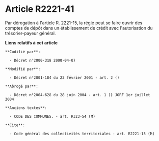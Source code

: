 # Article R2221-41

Par dérogation à l'article R. 2221-15, la régie peut se faire ouvrir des comptes de dépôt dans un établissement de crédit
avec l'autorisation du trésorier-payeur général.

**Liens relatifs à cet article**

	**Codifié par**:

	  - Décret n°2000-318 2000-04-07

	**Modifié par**:

	  - Décret n°2001-184 du 23 février 2001 - art. 2 ()

	**Abrogé par**:

	  - Décret n°2004-628 du 28 juin 2004 - art. 1 () JORF 1er juillet 2004

	**Anciens textes**:

	  - CODE DES COMMUNES. - art. R323-54 (M)

	**Cite**:

	  - Code général des collectivités territoriales - art. R2221-15 (M)
